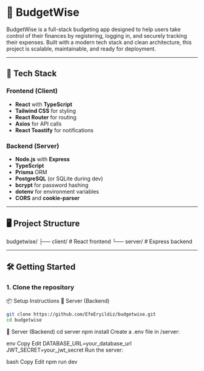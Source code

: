 # 💸 BudgetWise

BudgetWise is a full-stack budgeting app designed to help users take control of their finances by registering, logging in, and securely tracking their expenses. Built with a modern tech stack and clean architecture, this project is scalable, maintainable, and ready for deployment.

---

## 🚀 Tech Stack

### Frontend (Client)
- **React** with **TypeScript**
- **Tailwind CSS** for styling
- **React Router** for routing
- **Axios** for API calls
- **React Toastify** for notifications

### Backend (Server)
- **Node.js** with **Express**
- **TypeScript**
- **Prisma** ORM
- **PostgreSQL** (or SQLite during dev)
- **bcrypt** for password hashing
- **dotenv** for environment variables
- **CORS** and **cookie-parser**

---

## 🖥️ Project Structure

budgetwise/
├── client/ # React frontend
└── server/ # Express backend

---

## 🛠️ Getting Started

### 1. Clone the repository

📦 Setup Instructions
🔹 Server (Backend)
```bash
git clone https://github.com/EfeEryildiz/budgetwise.git
cd budgetwise
```


🔹 Server (Backend)
cd server
npm install
Create a .env file in /server:

env
Copy
Edit
DATABASE_URL=your_database_url
JWT_SECRET=your_jwt_secret
Run the server:

bash
Copy
Edit
npm run dev
